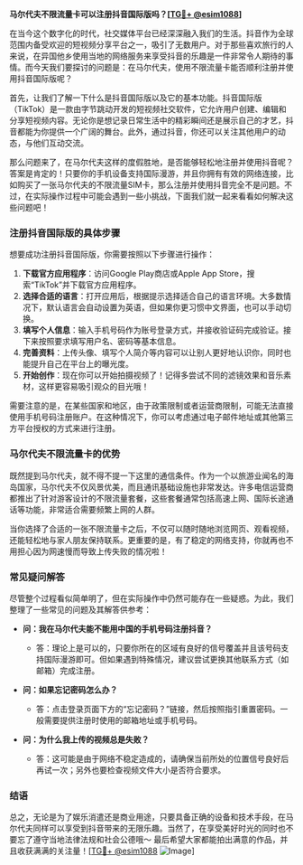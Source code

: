 **马尔代夫不限流量卡可以注册抖音国际版吗？[[TG💪+ @esim1088](https://t.me/s/esim1088)]**

在当今这个数字化的时代，社交媒体平台已经深深融入我们的生活。抖音作为全球范围内备受欢迎的短视频分享平台之一，吸引了无数用户。对于那些喜欢旅行的人来说，在异国他乡使用当地的网络服务来享受抖音的乐趣是一件非常令人期待的事情。而今天我们要探讨的问题是：在马尔代夫，使用不限流量卡能否顺利注册并使用抖音国际版呢？

首先，让我们了解一下什么是抖音国际版以及它的基本功能。抖音国际版（TikTok）是一款由字节跳动开发的短视频社交软件，它允许用户创建、编辑和分享短视频内容。无论你是想记录日常生活中的精彩瞬间还是展示自己的才艺，抖音都能为你提供一个广阔的舞台。此外，通过抖音，你还可以关注其他用户的动态，与他们互动交流。

那么问题来了，在马尔代夫这样的度假胜地，是否能够轻松地注册并使用抖音呢？答案是肯定的！只要你的手机设备支持国际漫游，并且你拥有有效的网络连接，比如购买了一张马尔代夫的不限流量SIM卡，那么注册并使用抖音完全不是问题。不过，在实际操作过程中可能会遇到一些小挑战，下面我们就一起来看看如何解决这些问题吧！

### 注册抖音国际版的具体步骤

想要成功注册抖音国际版，你需要按照以下步骤进行操作：

1. **下载官方应用程序**：访问Google Play商店或Apple App Store，搜索“TikTok”并下载官方应用程序。
2. **选择合适的语言**：打开应用后，根据提示选择适合自己的语言环境。大多数情况下，默认语言会自动设置为英语，但如果你更习惯中文界面，也可以手动切换。
3. **填写个人信息**：输入手机号码作为账号登录方式，并接收验证码完成验证。接下来按照要求填写用户名、密码等基本信息。
4. **完善资料**：上传头像、填写个人简介等内容可以让别人更好地认识你，同时也能提升自己在平台上的曝光度。
5. **开始创作**：现在你可以开始拍摄视频了！记得多尝试不同的滤镜效果和音乐素材，这样更容易吸引观众的目光哦！

需要注意的是，在某些国家和地区，由于政策限制或者运营商限制，可能无法直接使用手机号码注册账户。在这种情况下，你可以考虑通过电子邮件地址或其他第三方平台授权的方式来进行注册。

### 马尔代夫不限流量卡的优势

既然提到马尔代夫，就不得不提一下这里的通信条件。作为一个以旅游业闻名的海岛国家，马尔代夫不仅风景优美，而且通讯基础设施也非常发达。许多电信运营商都推出了针对游客设计的不限流量套餐，这些套餐通常包括高速上网、国际长途通话等功能，非常适合需要频繁上网的人群。

当你选择了合适的一张不限流量卡之后，不仅可以随时随地浏览网页、观看视频，还能轻松地与家人朋友保持联系。更重要的是，有了稳定的网络支持，你就再也不用担心因为网速慢而导致上传失败的情况啦！

### 常见疑问解答

尽管整个过程看似简单明了，但在实际操作中仍然可能存在一些疑惑。为此，我们整理了一些常见的问题及其解答供参考：

- **问：我在马尔代夫能不能用中国的手机号码注册抖音？**
  - 答：理论上是可以的，只要你所在的区域有良好的信号覆盖并且该号码支持国际漫游即可。但如果遇到特殊情况，建议尝试更换其他联系方式（如邮箱）完成注册。
  
- **问：如果忘记密码怎么办？**
  - 答：点击登录页面下方的“忘记密码？”链接，然后按照指引重置密码。一般需要提供注册时使用的邮箱地址或手机号码。

- **问：为什么我上传的视频总是失败？**
  - 答：这可能是由于网络不稳定造成的，请确保当前所处的位置信号良好后再试一次；另外也要检查视频文件大小是否符合要求。

### 结语

总之，无论是为了娱乐消遣还是商业用途，只要具备正确的设备和技术手段，在马尔代夫同样可以享受到抖音带来的无限乐趣。当然了，在享受美好时光的同时也不要忘了遵守当地法律法规和社会公德哦～ 最后希望大家都能拍出满意的作品，并且收获满满的关注量！[[TG💪+ @esim1088](https://t.me/s/esim1088) ![Image](https://i.postimg.cc/4NQfJmqS/Snipaste-2025-05-13-00-14-12.png)]